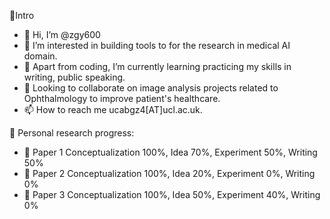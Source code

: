🎃Intro
- 👋 Hi, I’m @zgy600
- 👀 I’m interested in building tools to for the research in medical AI domain. 
- 🌱 Apart from coding, I’m currently learning practicing my skills in writing, public speaking.
- 💞️ Looking to collaborate on image analysis projects related to Ophthalmology to improve patient's healthcare.
- 📫 How to reach me ucabgz4[AT]ucl.ac.uk.


🎃 Personal research progress:
- 💪 Paper 1 Conceptualization 100%, Idea 70%, Experiment 50%, Writing 50%
- 💪 Paper 2 Conceptualization 100%, Idea 20%, Experiment 0%, Writing 0%
- 💪 Paper 3 Conceptualization 100%, Idea 50%, Experiment 40%, Writing 0%



<!---
zgy600/zgy600 is a ✨ special ✨ repository because its `README.md` (this file) appears on your GitHub profile.
You can click the Preview link to take a look at your changes.
--->
